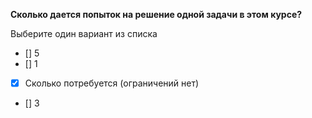 **Сколько дается попыток на решение одной задачи в этом курсе?**

Выберите один вариант из списка

- [] 5
- [] 1
- [x] Сколько потребуется (ограничений нет)
- [] 3